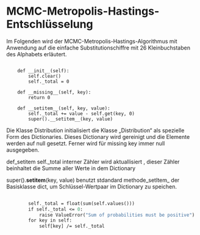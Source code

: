 # MCMC-Metropolis-Hastings-Entschlüsselung
Im Folgenden wird der MCMC-Metropolis-Hastings-Algorithmus mit Anwendung auf die einfache Substitutionschiffre mit 26 Kleinbuchstaben des Alphabets erläutert.
```class Distribution(dict):
    
    def __init__(self):
        self.clear()
        self._total = 0
    
    def __missing__(self, key):
        return 0  
    
    def __setitem__(self, key, value):
        self._total += value - self.get(key, 0)
        super().__setitem__(key, value)
```
Die Klasse Distribution initialisiert die Klasse „Distribution“ als spezielle Form des Dictionaries. Dieses Dictionary wird gereinigt und die Elemente werden auf null gesetzt. Ferner wird für missing key immer null ausgegeben.

def_setitem
self._total interner Zähler wird aktuallisiert , dieser Zähler beinhaltet die Summe aller Werte in dem Dictionary

super().__setitem__(key, value)
benutzt stdandard methode_setItem_ der Basisklasse dict, um Schlüssel-Wertpaar im Dictionary zu speichen.


``` def renormalize(self):
      
        self._total = float(sum(self.values()))
        if self._total <= 0:
            raise ValueError("Sum of probabilities must be positive")
        for key in self:
            self[key] /= self._total
